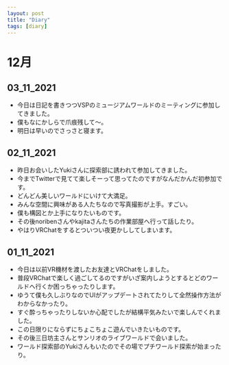 ```yaml
---
layout: post
title: "Diary"
tags: [diary]
---
```


# 12月
## 03_11_2021
* 今日は日記を書きつつVSPのミュージアムワールドのミーティングに参加してきました。
* 僕もなにかしらで爪痕残して～。
* 明日は早いのでさっさと寝ます。

## 02_11_2021
* 昨日お会いしたYukiさんに探索部に誘われて参加してきました。
* 今までTwitterで見てて楽しそーって思ってたのですがなんだかんだ初参加です。
* どんどん美しいワールドにいけて大満足。
* みんな空間に興味がある人たちなので写真撮影が上手。すごい。
* 僕も構図とか上手になりたいものです。
* その後noribenさんやkajitaさんたちの作業部屋へ行って話したり。
* やはりVRChatをするとついつい夜更かししてしまいます。

## 01_11_2021
* 今日は以前VR機材を渡したお友達とVRChatをしました。
* 普段VRChatで楽しく過ごしてるのですがいざ案内しようとするとどのワールドへ行くか困っちゃったりします。
* ゆうて僕も久しぶりなのでUIがアップデートされてたりして全然操作方法がわからなかったり。
* すぐ酔っちゃったりしないか心配でしたが結構平気みたいで楽しんでくれました。
* この日限りにならずにちょこちょこ遊んでいきたいものです。
* その後三日坊主さんとサンリオのライブワールドで会いました。
* ワールド探索部のYukiさんもいたのでその場でプチワールド探索が始まったり。
